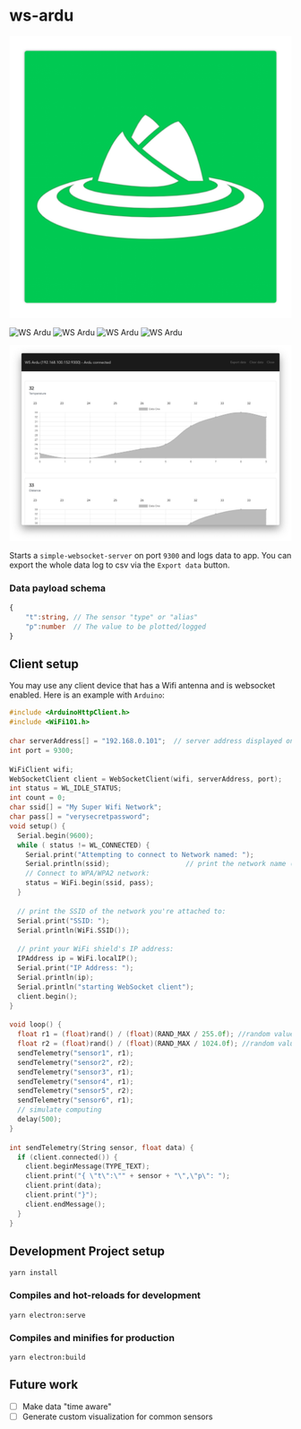 # ws-ardu

![WS Ardu](src/assets/logo.png)


![WS Ardu](https://img.shields.io/github/release-pre/bernix01/ws-ardu.svg)
![WS Ardu](https://img.shields.io/github/release/bernix01/ws-ardu.svg)
![WS Ardu](https://img.shields.io/github/license/bernix01/ws-ardu.svg)
![WS Ardu](https://img.shields.io/github/issues/bernix01/ws-ardu.svg)


![App](captures/s1.png)

Starts a `simple-websocket-server` on port `9300` and logs data to app. You can export the whole data log to csv via the `Export data` button.


### Data payload schema

```ts
{
    "t":string, // The sensor "type" or "alias"
    "p":number  // The value to be plotted/logged
}
```

## Client setup

You may use any client device that has a Wifi antenna and is websocket enabled. Here is an example with `Arduino`:

```c
#include <ArduinoHttpClient.h>
#include <WiFi101.h>

char serverAddress[] = "192.168.0.101";  // server address displayed on WS Ardu
int port = 9300;

WiFiClient wifi;
WebSocketClient client = WebSocketClient(wifi, serverAddress, port);
int status = WL_IDLE_STATUS;
int count = 0;
char ssid[] = "My Super Wifi Network";
char pass[] = "verysecretpassword";
void setup() {
  Serial.begin(9600);
  while ( status != WL_CONNECTED) {
    Serial.print("Attempting to connect to Network named: ");
    Serial.println(ssid);                   // print the network name (SSID);
    // Connect to WPA/WPA2 network:
    status = WiFi.begin(ssid, pass);
  }

  // print the SSID of the network you're attached to:
  Serial.print("SSID: ");
  Serial.println(WiFi.SSID());

  // print your WiFi shield's IP address:
  IPAddress ip = WiFi.localIP();
  Serial.print("IP Address: ");
  Serial.println(ip);
  Serial.println("starting WebSocket client");
  client.begin();
}

void loop() {
  float r1 = (float)rand() / (float)(RAND_MAX / 255.0f); //random value
  float r2 = (float)rand() / (float)(RAND_MAX / 1024.0f); //random value
  sendTelemetry("sensor1", r1);
  sendTelemetry("sensor2", r2);
  sendTelemetry("sensor3", r1);
  sendTelemetry("sensor4", r1);
  sendTelemetry("sensor5", r2);
  sendTelemetry("sensor6", r1);
  // simulate computing
  delay(500);
}

int sendTelemetry(String sensor, float data) {
  if (client.connected()) {
    client.beginMessage(TYPE_TEXT);
    client.print("{ \"t\":\"" + sensor + "\",\"p\": ");
    client.print(data);
    client.print("}");
    client.endMessage();
  }
}
```

## Development Project setup
```
yarn install
```

### Compiles and hot-reloads for development
```
yarn electron:serve
```

### Compiles and minifies for production
```
yarn electron:build
```

## Future work

- [ ] Make data "time aware"
- [ ] Generate custom visualization for common sensors